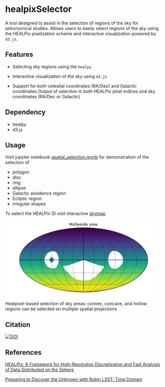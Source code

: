 # healpixSelector

A tool designed to assist in the selection of regions of the sky for astronomical studies. Allows users to easily select regions of the sky using the HEALPix pixelization scheme and interactive visualization powered by `d3.js`.


## Features

- Selecting sky regions using the `healpy`

- Interactive visualization of the sky using `d3.js`

- Support for both celestial coordinates (RA/Dec) and Galactic coordinates
Output of selection in both HEALPix pixel indices and sky coordinates (RA/Dec or Galactic)


## Dependency

- healpy
- d3.js

## Usage

Visit jupyter notebook [spatial_selection.ipynb](https://github.com/xiaolng/healpixSelector/blob/master/spatial_selection.ipynb) for demonstration of the selection of 

- polygon
- disc
- ring
- ellipse
- Galactic avoidence region
- Ecliptic region
- irregular shapes

To select the HEALPix ID visit interactive [skymap](https://xiaolng.github.io/healpixSelector/skymap2.html).

![](figures/healpixselect.png "")
Healpixel-based selection of sky areas: convex, concave, and hollow regions can be selected on multiple spatial projections


## Citation
[![DOI](https://zenodo.org/badge/DOI/10.5281/zenodo.4034155.svg)](https://doi.org/10.5281/zenodo.4034155)


## References
[HEALPix: A Framework for High-Resolution Discretization and Fast Analysis of Data Distributed on the Sphere](https://doi.org/10.1086/427976)

[Preparing to Discover the Unknown with Rubin LSST: Time Domain](https://doi.org/10.3847/1538-4365/ac3bca)

